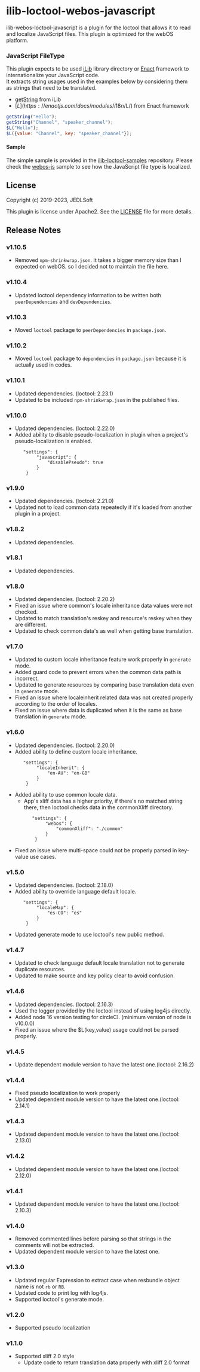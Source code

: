 # ilib-loctool-webos-javascript

ilib-webos-loctool-javascript is a plugin for the loctool that
allows it to read and localize JavaScript files. This plugin is optimized for the webOS platform.

### JavaScript FileType
This plugin expects to be used [iLib](https://github.com/iLib-js/iLib) library directory or [Enact](https://enactjs.com/) framework to internationalize your JavaScript code.   
It extracts string usages used in the examples below by considering them as strings that need to be translated.
* [getString](https://ilib-js.github.io/iLib/docs/api/jsdoc/ResBundle.html#getString) from iLib
* [$L](https://enactjs.com/docs/modules/i18n/$L/) from Enact framework
```javascript
getString("Hello");
getString("Channel", "speaker_channel");
$L("Hello");
$L({value: "Channel", key: "speaker_channel"});
```

#### Sample
The simple sample is provided in the [ilib-loctool-samples](https://github.com/iLib-js/ilib-loctool-samples) repository.
Please check the [webos-js](https://github.com/iLib-js/ilib-loctool-samples/tree/main/webos-js) sample to see how the JavaScript file type is localized.

## License

Copyright (c) 2019-2023, JEDLSoft

This plugin is license under Apache2. See the [LICENSE](./LICENSE)
file for more details.

## Release Notes
### v1.10.5
* Removed `npm-shrinkwrap.json`. It takes a bigger memory size than I expected on webOS. so I decided not to maintain the file here.

### v1.10.4
* Updated loctool dependency information to be written both `peerDependencies` and `devDependencies`.

### v1.10.3
* Moved `loctool` package to `peerDependencies` in `package.json`.

### v1.10.2
* Moved `loctool` package to `dependencies` in `package.json` because it is actually used in codes.

### v1.10.1
* Updated dependencies. (loctool: 2.23.1)
* Updated to be included `npm-shrinkwrap.json` in the published files.

### v1.10.0
* Updated dependencies. (loctool: 2.22.0)
* Added ability to disable pseudo-localization in plugin when a project's pseudo-localization is enabled.
    ~~~~
       "settings": {
            "javascript": {
                "disablePseudo": true
            }
        }
    ~~~~

### v1.9.0
* Updated dependencies. (loctool: 2.21.0)
* Updated not to load common data repeatedly if it's loaded from another plugin in a project.

### v1.8.2
* Updated dependencies.

### v1.8.1
* Updated dependencies.

### v1.8.0
* Updated dependencies. (loctool: 2.20.2)
* Fixed an issue where common's locale inheritance data values were not checked.
* Updated to match translation's reskey and resource's reskey when they are different.
* Updated to check common data's as well when getting base translation.

### v1.7.0
* Updated to custom locale inheritance feature work properly in `generate` mode.
* Added guard code to prevent errors when the common data path is incorrect.
* Updated to generate resources by comparing base translation data even in `generate` mode.
* Fixed an issue where localeinherit related data was not created properly according to the order of locales.
* Fixed an issue where data is duplicated when it is the same as base translation in `generate` mode.

### v1.6.0
* Updated dependencies. (loctool: 2.20.0)
* Added ability to define custom locale inheritance.
    ~~~~
       "settings": {
            "localeInherit": {
                "en-AU": "en-GB"
            }
        }
    ~~~~
* Added ability to use common locale data.
  * App's xliff data has a higher priority, if there's no matched string there, then loctool checks data in the commonXliff directory.
    ~~~~
       "settings": {
            "webos": {
                "commonXliff": "./common"
            }
        }
    ~~~~
* Fixed an issue where multi-space could not be properly parsed in key-value use cases.

### v1.5.0
* Updated dependencies. (loctool: 2.18.0)
* Added ability to override language default locale.
    ~~~~
       "settings": {
            "localeMap": {
                "es-CO": "es"
            }
        }
    ~~~~
* Updated generate mode to use loctool's new public method.

### v1.4.7
* Updated to check language default locale translation not to generate duplicate resources.
* Updated to make source and key policy clear to avoid confusion.

### v1.4.6
* Updated dependencies. (loctool: 2.16.3)
* Used the logger provided by the loctool instead of using log4js directly.
* Added node 16 version testing for circleCI. (minimum version of node is v10.0.0)
* Fixed an issue where the $L(key,value) usage could not be parsed properly.

### v1.4.5
* Update dependent module version to have the latest one.(loctool: 2.16.2)

### v1.4.4
* Fixed pseudo localization to work properly
* Updated dependent module version to have the latest one.(loctool: 2.14.1)

### v1.4.3
* Updated dependent module version to have the latest one.(loctool: 2.13.0)

### v1.4.2
* Updated dependent module version to have the latest one.(loctool: 2.12.0)

### v1.4.1
* Updated dependent module version to have the latest one.(loctool: 2.10.3)

### v1.4.0
* Removed commented lines before parsing so that strings in the comments will not be extracted.
* Updated dependent module version to have the latest one.

### v1.3.0
* Updated regular Expression to extract case when resbundle object name is not `rb` or `RB`.
* Updated code to print log with log4js.
* Supported loctool's generate mode.

### v1.2.0
* Supported pseudo localization

### v1.1.0
* Supported xliff 2.0 style
   * Update code to return translation data properly with xliff 2.0 format